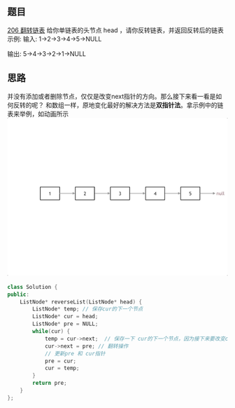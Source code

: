 ## 题目
[206 翻转链表](https://leetcode-cn.com/problems/reverse-linked-list/)
给你单链表的头节点 head ，请你反转链表，并返回反转后的链表
示例: 输入: 1->2->3->4->5->NULL 

输出: 5->4->3->2->1->NULL

## 思路
并没有添加或者删除节点，仅仅是改变next指针的方向。那么接下来看一看是如何反转的呢？
和数组一样，原地变化最好的解决方法是**双指针法**。拿示例中的链表来举例，如动画所示![](leetcode206.assets/1645172184957-9a7296d0-5975-47d0-b1d2-00ecfacd71f0.gif)

```cpp
class Solution {
public:
    ListNode* reverseList(ListNode* head) {
        ListNode* temp; // 保存cur的下一个节点
        ListNode* cur = head;
        ListNode* pre = NULL;
        while(cur) {
            temp = cur->next;  // 保存一下 cur的下一个节点，因为接下来要改变cur->next
            cur->next = pre; // 翻转操作
            // 更新pre 和 cur指针
            pre = cur;
            cur = temp;
        }
        return pre;
    }
};
```
